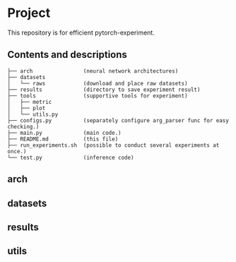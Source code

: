 # Project
This repository is for efficient pytorch-experiment.

## Contents and descriptions
```
├── arch                (neural network architectures)
├── datasets 
│   └── raws            (download and place raw datasets)
├── results             (directory to save experiment result)
├── tools               (supportive tools for experiment)
│   ├── metric
│   ├── plot
│   └── utils.py
├── configs.py          (separately configure arg_parser func for easy checking.)
├── main.py             (main code.)
├── README.md           (this file)
├── run_experiments.sh  (possible to conduct several experiments at once.)
└── test.py             (inference code)
```
## arch
## datasets
## results
## utils

  

